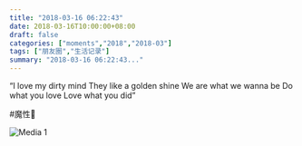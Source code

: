 ```yaml
---
title: "2018-03-16 06:22:43"
date: 2018-03-16T10:00:00+08:00
draft: false
categories: ["moments","2018","2018-03"]
tags: ["朋友圈","生活记录"]
summary: "2018-03-16 06:22:43..."
---
```


“I love my dirty mind
They like a golden shine
We are what we wanna be
Do what you love
Love what you did”

#魔性🔂

![Media 1](/Moments/photos/2018-03-16/201803160622430.jpg)

